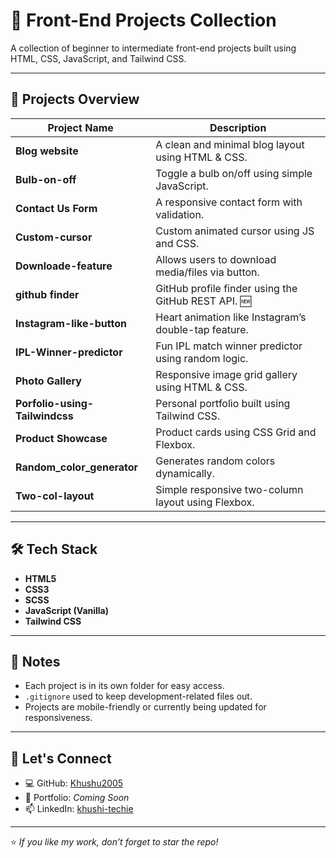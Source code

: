 # 🚀 Front-End Projects Collection

A collection of beginner to intermediate front-end projects built using HTML, CSS, JavaScript, and Tailwind CSS.

---

## 🧠 Projects Overview

| Project Name                 | Description                                                   |
|-----------------------------|---------------------------------------------------------------|
| **Blog website**            | A clean and minimal blog layout using HTML & CSS.             |
| **Bulb-on-off**             | Toggle a bulb on/off using simple JavaScript.                 |
| **Contact Us Form**         | A responsive contact form with validation.                    |
| **Custom-cursor**           | Custom animated cursor using JS and CSS.                      |
| **Downloade-feature**       | Allows users to download media/files via button.              |
| **github finder**           | GitHub profile finder using the GitHub REST API. 🆕           |
| **Instagram-like-button**   | Heart animation like Instagram’s double-tap feature.          |
| **IPL-Winner-predictor**    | Fun IPL match winner predictor using random logic.            |
| **Photo Gallery**           | Responsive image grid gallery using HTML & CSS.               |
| **Porfolio-using-Tailwindcss** | Personal portfolio built using Tailwind CSS.             |
| **Product Showcase**        | Product cards using CSS Grid and Flexbox.                     |
| **Random_color_generator**  | Generates random colors dynamically.                          |
| **Two-col-layout**          | Simple responsive two-column layout using Flexbox.            |

---

## 🛠 Tech Stack

- **HTML5**
- **CSS3**
- **SCSS**
- **JavaScript (Vanilla)**
- **Tailwind CSS**

---

## 📌 Notes

- Each project is in its own folder for easy access.
- `.gitignore` used to keep development-related files out.
- Projects are mobile-friendly or currently being updated for responsiveness.

---

## 🔗 Let's Connect

- 💻 GitHub: [Khushu2005](https://github.com/Khushu2005)
- 💼 Portfolio: *Coming Soon*
- 📫 LinkedIn: [khushi-techie](https://www.linkedin.com/in/khushi-techie)

---

⭐ *If you like my work, don’t forget to star the repo!*
